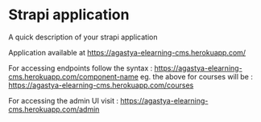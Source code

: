 # Strapi application

A quick description of your strapi application

Application available at https://agastya-elearning-cms.herokuapp.com/

For accessing endpoints follow the syntax : https://agastya-elearning-cms.herokuapp.com/component-name
eg. the above for courses will be         : https://agastya-elearning-cms.herokuapp.com/courses

For accessing the admin UI visit          : https://agastya-elearning-cms.herokuapp.com/admin